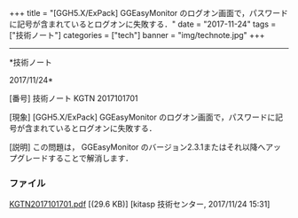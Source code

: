 ﻿+++
title = "[GGH5.X/ExPack] GGEasyMonitor のログオン画面で，パスワードに記号が含まれているとログオンに失敗する．"
date = "2017-11-24"
tags = ["技術ノート"]
categories = ["tech"]
banner = "img/technote.jpg"
+++

-----------------------------------------------------------------------------------------------------------------------------

*技術ノート

2017/11/24*


[番号]
技術ノート KGTN 2017101701

[現象]
[GGH5.X/ExPack] GGEasyMonitor
のログオン画面で，パスワードに記号が含まれているとログオンに失敗する．

[説明]
この問題は， GGEasyMonitor
のバージョン2.3.1またはそれ以降へアップグレードすることで解消します．


### ファイル

 
 


[KGTN2017101701.pdf](http://techreport.kitasp.net/attachments/download/3869/KGTN2017101701.pdf)
 [(29.6 KB)] [kitasp 技術センター, 2017/11/24
15:31]


 


 


